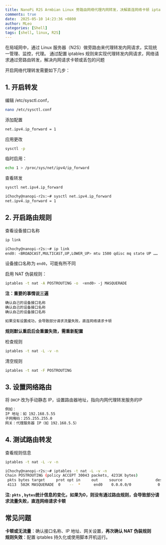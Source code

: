 ```yaml
---
title: NanoPi R2S Armbian Linux 旁路由网络代理内网转发，决解直连网络卡顿 iptables
comments: true
date:  2025-05-10 14:23:36 +0800
author: MLeo
categories: [Shell] 
tags: [shell, linux, R2S]
---
```


在局域网中，通过 Linux 服务器（N2S）做旁路由来代理转发内网请求，实现统一管理、监控，代理。
通过配置 iptables 规则来实现代理转发内网请求，网络请求通过旁路由转发，解决内网请求卡顿或丢包的问题


开启网络代理转发需要如下几步：

## 1. 开启转发
编辑 /etc/sysctl.conf，
```bash
nano /etc/sysctl.conf
```
添加配置
```bash
net.ipv4.ip_forward = 1
```
应用更改
```bash 
sysctl -p 
```
临时启用：
```bash
echo 1 > /proc/sys/net/ipv4/ip_forward
```
查看转发
```bash
sysctl net.ipv4.ip_forward
```
```bash
iChochy@nanopi-r2s:~# sysctl net.ipv4.ip_forward
net.ipv4.ip_forward = 1
```

## 2. 开启路由规则
查看设备接口名称
```bash
ip link
```
```bash
iChochy@nanopi-r2s:~# ip link
end0: <BROADCAST,MULTICAST,UP,LOWER_UP> mtu 1500 qdisc mq state UP ……

```
设备接口名称为 `end0`，可能有所不同 

启用 NAT 伪装规则：
```bash
iptables -t nat -A POSTROUTING -o  <end0> -j MASQUERADE
```
**注：重要的事情说三遍**
```bash
确认自己的设备接口名称
确认自己的设备接口名称
确认自己的设备接口名称

如果没有设置成功，会导致部分请求流量失败，直连网络请求卡顿
```
**规则默认重启后会重置失效，需重新配置**

检查规则
```bash
iptables -t nat -L -v -n
```


清空规则
```bash
iptables -t nat -F POSTROUTING
```

## 3. 设置网络路由
将 `DHCP` 改为手动静态 IP，设置路由器地址，指向内网代理转发服务的IP
```bash
例如：
IP 地址：如 192.168.5.55
子网掩码：255.255.255.0
网关：代理服务器 IP（如 192.168.5.5）
```
## 4. 测试路由转发
查看规则信息
```bash
iptables -t nat -L -v -n
```

```bash
iChochy@nanopi-r2s:~# iptables -t nat -L -v -n
Chain POSTROUTING (policy ACCEPT 30043 packets, 4231K bytes)
 pkts bytes target     prot opt in     out     source               destination         
 4113  502K MASQUERADE  0    --  *      end0    0.0.0.0/0            0.0.0.0/0           
```

**注: `pkts` , `bytes`统计信息的变化，如果为0，则没有通过路由规则，会导致部分请求流量失败，直连网络请求卡顿** 


## 常见问题
**卡顿或无流量**：确认接口名称、IP 地址、网关设置，**再次确认 NAT 伪装规则**  
**规则失效**：配置 iptables 持久化或使用脚本开机运行。
